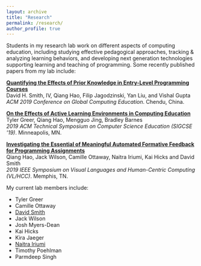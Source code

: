 ```yaml
---
layout: archive
title: "Research"
permalink: /research/
author_profile: true
---
```


Students in my research lab work on different aspects of computing education, including studying effective pedagogical approaches, tracking & analyzing learning behaviors, and developing next generation technologies supporting learning and teaching of programming. Some recently published papers from my lab include:

[__Quantifying the Effects of Prior Knowledge in Entry-Level Programming Courses__](/publications/prior-cs-knowledge)  
David H. Smith, IV, Qiang Hao, Filip Jagodzinski, Yan Liu, and Vishal Gupta  
*ACM 2019 Conference on Global Computing Education*. Chendu, China.

[__On the Effects of Active Learning Environments in Computing Education__](/publications/active-learning-environment)  
Tyler Greer, Qiang Hao, Mengguo Jing, Bradley Barnes  
*2019 ACM Technical Symposium on Computer Science Education (SIGCSE '19)*. Minneapolis, MN.

[__Investigating the Essential of Meaningful Automated Formative Feedback for Programming Assignments__](https://arxiv.org/abs/1906.08937)  
Qiang Hao, Jack Wilson, Camille Ottaway, Naitra Iriumi, Kai Hicks and David Smith  
*2019 IEEE Symposium on Visual Languages and Human-Centric Computing (VL/HCC)*. Memphis, TN.  

My current lab members include:

* Tyler Greer
* Camille Ottaway
* [David Smith](https://www.linkedin.com/in/david-smith-1b9499102)
* Jack Wilson
* Josh Myers-Dean
* Kai Hicks
* Kira Jaeger
* [Naitra Iriumi](https://www.linkedin.com/in/naitra-iriumi)
* Timothy Poehlman
* Parmdeep Singh

